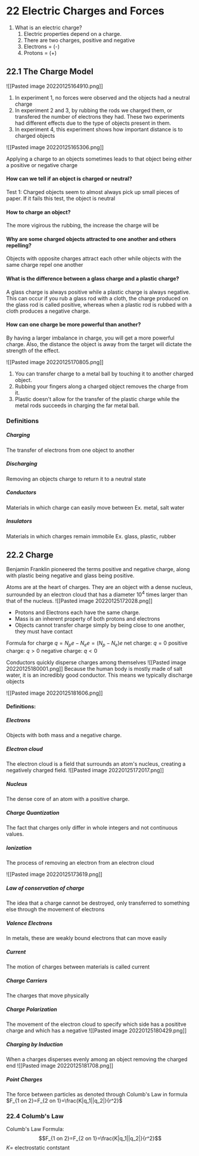 # 22 Electric Charges and Forces
1. What is an electric charge?
	1. Electric properties depend on a charge. 
	2. There are two charges, positive and negative
	3. Electrons = (-)
	4. Protons = (+)

## 22.1 The Charge Model
![[Pasted image 20220125164910.png]]
1. In experiment 1, no forces were observed and the objects had a neutral charge
2. In experiment 2 and 3, by rubbing the rods we charged them, or transfered the number of electrons they had. These two experiments had different effects due to the type of objects present in them.
3. In experiment 4, this experiment shows how important distance is to charged objects

![[Pasted image 20220125165306.png]]

Applying a charge to an objects sometimes leads to that object being either a positive or negative charge

#### How can we tell if an object is charged or neutral?
Test 1: Charged objects seem to almost always pick up small pieces of paper. If it fails this test, the object is neutral

#### How to charge an object?
The more vigirous the rubbing, the increase the charge will be


#### Why are some charged objects attracted to one another and others repelling?
Objects with opposite charges attract each other while objects with the same charge repel one another

#### What is the difference between a glass charge and a plastic charge?
A glass charge is always positive while a plastic charge is always negative. This can occur if you rub a glass rod with a cloth, the charge produced on the glass rod is called positive, whereas when a plastic rod is rubbed with a cloth produces a negative charge.

#### How can one charge be more powerful than another?
By having a larger imbalance in charge, you will get a more powerful charge. Also, the distance the object is away from the target will dictate the strength of the effect.


![[Pasted image 20220125170805.png]]
1. You can transfer charge to a metal ball by touching it to another charged object.
2. Rubbing your fingers along a charged object removes the charge from it.
3. Plastic doesn't allow for the transfer of the plastic charge while the metal rods succeeds in charging the far metal ball.





### Definitions
##### Charging
The transfer of electrons from one object to another

##### Discharging
Removing an objects charge to return it to a neutral state

##### Conductors
Materials in which charge can easily move between
Ex. metal, salt water

##### Insulators
Materials in which charges remain immobile
Ex. glass, plastic, rubber


## 22.2 Charge
Benjamin Franklin pioneered the terms positive and negative charge, along with plastic being negative and glass being positive.

Atoms are at the heart of charges. They are an object with a dense nucleus, surrounded by an electron cloud that has a diameter $10^4$ times larger than that of the nucleus. 
![[Pasted image 20220125172028.png]]

- Protons and Electrons each have the same charge.
- Mass is an inherent property of both protons and electrons
- Objects cannot transfer charge simply by being close to one another, they must have contact

Formula for charge
$q = N_p e - N_e e = (N_p - N_e )e$
net charge: $q=0$
positive charge: $q>0$
negative charge: $q<0$

Conductors quickly disperse charges among themselves
![[Pasted image 20220125180001.png]]
Because the human body is mostly made of salt water, it is an incredibly good conductor. This means we typically discharge objects

![[Pasted image 20220125181606.png]]



#### Definitions:
##### Electrons
Objects with both mass and a negative charge.

##### Electron cloud
The electron cloud is a field that surrounds an atom's nucleus, creating a negatively charged field.
![[Pasted image 20220125172017.png]]

##### Nucleus
The dense core of an atom with a positive charge.

##### Charge Quantization
The fact that charges only differ in whole integers and not continuous values. 

##### Ionization
The process of removing an electron from an electron cloud

![[Pasted image 20220125173619.png]]

##### Law of conservation of charge
The idea that a charge cannot be destroyed, only transferred to something else through the movement of electrons

##### Valence Electrons
In metals, these are weakly bound electrons that can move easily


##### Current
The motion of charges between materials is called current

##### Charge Carriers
The charges that move physically 

##### Charge Polarization
The movement of the electron cloud to specify which side has a posititve charge and which has a negative
![[Pasted image 20220125180429.png]]

##### Charging by Induction
When a charges disperses evenly among an object removing the charged end
![[Pasted image 20220125181708.png]]

##### Point Charges
The force between particles as denoted through Columb's Law in formula $F_{1 on 2}=F_{2 on 1}=\frac{K|q_1||q_2|}{r^2}$


### 22.4 Columb's Law

Columb's Law Formula:
$$F_{1 on 2}=F_{2 on 1}=\frac{K|q_1||q_2|}{r^2}$$
$K=$ electrostatic contstant